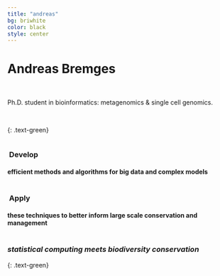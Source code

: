 ```yaml
---
title: "andreas"
bg: briwhite
color: black
style: center
---
```


# Andreas Bremges

<br/>

Ph.D. student in bioinformatics: metagenomics & single cell genomics.

<br/>

{: .text-green}

<div class="container">
<div class="row">
  <div class="column halfx">
    <h3 class="text-purple"><i class="fa fa-cog text-grey"></i>&nbsp;Develop</h3>
    <h4>efficient methods and algorithms for big data and complex models</h4>
  </div>
  <div class="column halfx">
    <h3 class="text-purple"><i class="fa fa-leaf text-grey"></i>&nbsp;Apply</h3>
    <h4>these techniques to better inform large scale conservation and management</h4>
  </div>
</div>
</div>

### *statistical computing meets biodiversity conservation*
{: .text-green}
